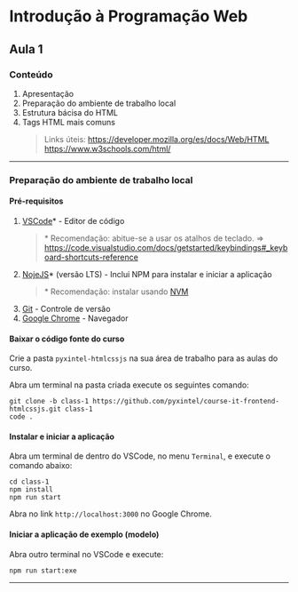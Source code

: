 # Introdução à Programação Web

## Aula 1

### Conteúdo

1. Apresentação
2. Preparação do ambiente de trabalho local
3. Estrutura bácisa do HTML
4. Tags HTML mais comuns
   > Links úteis:
   https://developer.mozilla.org/es/docs/Web/HTML
   https://www.w3schools.com/html/

---

### Preparação do ambiente de trabalho local

#### Pré-requisitos

1. [VSCode](https://code.visualstudio.com/)* - Editor de código
   > \* Recomendação: abitue-se a usar os atalhos de teclado.
   => https://code.visualstudio.com/docs/getstarted/keybindings#_keyboard-shortcuts-reference
2. [NojeJS](https://nodejs.org/es/)* (versão LTS) - Inclui NPM para instalar e iniciar a aplicação
   > \* Recomendação: instalar usando [NVM](https://github.com/nvm-sh/nvm)
3. [Git](https://git-scm.com/) - Controle de versão
4. [Google Chrome](https://www.google.com/intl/es/chrome/) - Navegador

#### Baixar o código fonte do curso

Crie a pasta `pyxintel-htmlcssjs` na sua área de trabalho para as aulas do curso.
   
Abra um terminal na pasta criada execute os seguintes comando:

```shell
git clone -b class-1 https://github.com/pyxintel/course-it-frontend-htmlcssjs.git class-1
code .
```

#### Instalar e iniciar a aplicação

Abra um terminal de dentro do VSCode, no menu `Terminal`, e execute o comando abaixo:

```shell
cd class-1
npm install
npm run start
```
Abra no link `http://localhost:3000` no Google Chrome.

#### Iniciar a aplicação de exemplo (modelo)

Abra outro terminal no VSCode e execute:

```shell
npm run start:exe
```
---
